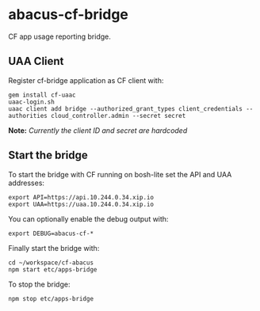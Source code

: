 abacus-cf-bridge
===

CF app usage reporting bridge.


## UAA Client

Register cf-bridge application as CF client with:

```
gem install cf-uaac
uaac-login.sh
uaac client add bridge --authorized_grant_types client_credentials --authorities cloud_controller.admin --secret secret
```

**Note:** *Currently the client ID and secret are hardcoded*

## Start the bridge

To start the bridge with CF running on bosh-lite set the API and UAA addresses:

```
export API=https://api.10.244.0.34.xip.io
export UAA=https://uaa.10.244.0.34.xip.io
```

You can optionally enable the debug output with:

```
export DEBUG=abacus-cf-*
```

Finally start the bridge with:

```
cd ~/workspace/cf-abacus
npm start etc/apps-bridge
```

To stop the bridge:

```
npm stop etc/apps-bridge
```
